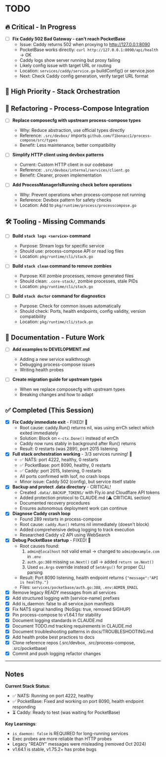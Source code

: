 # TODO

## 🔥 Critical - In Progress

- [ ] **Fix Caddy 502 Bad Gateway - can't reach PocketBase**
  - Issue: Caddy returns 502 when proxying to http://127.0.0.1:8090
  - PocketBase works directly: `curl http://127.0.0.1:8090/api/health` → OK
  - Caddy logs show server running but proxy failing
  - Likely config issue with target URL or routing
  - Location: `services/caddy/service.go` buildConfig() or service.json
  - Next: Check Caddy config generation, verify target URL format

## 🎯 High Priority - Stack Orchestration

## 🔧 Refactoring - Process-Compose Integration

- [ ] **Replace composecfg with upstream process-compose types**
  - Why: Reduce abstraction, use official types directly
  - Reference: `.src/devbox/` imports `github.com/f1bonacc1/process-compose/src/types`
  - Benefit: Less maintenance, better compatibility

- [ ] **Simplify HTTP client using devbox patterns**
  - Current: Custom HTTP client in our codebase
  - Reference: `.src/devbox/internal/services/client.go`
  - Benefit: Cleaner, proven implementation

- [ ] **Add ProcessManagerIsRunning check before operations**
  - Why: Prevent operations when process-compose not running
  - Reference: Devbox pattern for safety checks
  - Location: Add to `pkg/runtime/process/processcompose.go`

## 🛠️ Tooling - Missing Commands

- [ ] **Build `stack logs <service>` command**
  - Purpose: Stream logs for specific service
  - Should use: process-compose API or read log files
  - Location: `pkg/runtime/cli/stack.go`

- [ ] **Build `stack clean` command to remove zombies**
  - Purpose: Kill zombie processes, remove generated files
  - Should clean: `.core-stack/`, zombie processes, stale PIDs
  - Location: `pkg/runtime/cli/stack.go`

- [ ] **Build `stack doctor` command for diagnostics**
  - Purpose: Check for common issues automatically
  - Should check: Ports, health endpoints, config validity, version compatibility
  - Location: `pkg/runtime/cli/stack.go`

## 📝 Documentation - Future Work

- [ ] **Add examples to DEVELOPMENT.md**
  - Adding a new service walkthrough
  - Debugging process-compose issues
  - Writing health probes

- [ ] **Create migration guide for upstream types**
  - When we replace composecfg with upstream types
  - Breaking changes and how to adapt

## ✅ Completed (This Session)

- [x] **Fix Caddy immediate exit** - FIXED! 🎉
  - Root cause: caddy.Run() returns nil, was using errCh select which exited immediately
  - Solution: Block on `<-ctx.Done()` instead of errCh
  - Caddy now runs stably in background after Run() returns
  - Result: 0 restarts (was 289!), port 2015 listening
- [x] **Full stack orchestration working** - 3/3 services running! 🎉
  - ✅ NATS: port 4222, healthy, 0 restarts
  - ✅ PocketBase: port 8090, healthy, 0 restarts
  - ✅ Caddy: port 2015, listening, 0 restarts
  - All ports confirmed with lsof, no crash loops
  - Minor issue: Caddy 502 (config), but service itself stable
- [x] **Backup and protect .data directory** - CRITICAL!
  - Created `.data/.BACKUP_TOKENS/` with Fly.io and Cloudflare API tokens
  - Added protection protocol to CLAUDE.md (⚠️ CRITICAL section)
  - Documented recovery procedures
  - Ensures autonomous deployment work can continue
- [x] **Diagnose Caddy crash loop**
  - Found 289 restarts in process-compose
  - Root cause: `caddy.Run()` returns nil immediately (doesn't block)
  - Added comprehensive debug logging to track execution
  - Researched Caddy v2 API using WebSearch
- [x] **Debug PocketBase startup** - FIXED! 🎉
  - Root causes found:
    1. `admin@localhost` not valid email → changed to `admin@example.com` in `.env`
    2. `auth.go:388` missing `se.Next()` call → added `return se.Next()`
    3. Used `os.Args` override instead of `SetArgs()` for proper CLI parsing
  - Result: Port 8090 listening, health endpoint returns `{"message":"API is healthy."}`
  - Files: `services/pocketbase/auth.go:388`, `.env:ADMIN_EMAIL`
- [x] Remove legacy READY messages from all services
- [x] Add structured logging with [service-name] prefixes
- [x] Add is_daemon: false to all service.json manifests
- [x] Fix NATS signal handling (NoSigs: true, removed SIGHUP)
- [x] Pin process-compose to v1.64.1 for stability
- [x] Document logging standards in CLAUDE.md
- [x] Document TODO.md tracking requirements in CLAUDE.md
- [x] Document troubleshooting patterns in docs/TROUBLESHOOTING.md
- [x] Add health probe best practices to docs
- [x] Clone reference repos (.src/devbox, .src/process-compose, .src/pocketbase)
- [x] Commit and push logging refactor changes

---

## Notes

**Current Stack Status**:
- ✅ NATS: Running on port 4222, healthy
- ✅ PocketBase: Fixed and working on port 8090, health endpoint responding
- ⏳ Caddy: Ready to test (was waiting for PocketBase)

**Key Learnings**:
- `is_daemon: false` is REQUIRED for long-running services
- Exec probes are more reliable than HTTP probes
- Legacy "READY" messages were misleading (removed Oct 2024)
- v1.64.1 is stable, v1.75.2+ has probe bugs
